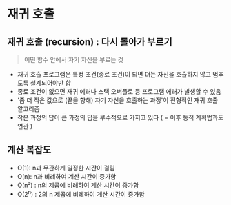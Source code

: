 # 재귀 호출
## 재귀 호출 (recursion) : 다시 돌아가 부르기
> 어떤 함수 안에서 자기 자신을 부르는 것
- 재귀 호출 프로그램은 특정 조건(종료 조건)이 되면 더는 자신을 호출하지 않고 멈추도록 설계되어야만 함
- 종료 조건이 없으면 재귀 에러나 스택 오버플로 등 프로그램 에러가 발생할 수 있음
- '좀 더 작은 값으로 (끝을 향해) 자기 자신을 호출하는 과정'이 전형적인 재귀 호출 알고리즘
- 작은 과정의 답이 큰 과정의 답을 부수적으로 가지고 있다 ( = 이후 동적 계획법과도 연관 )
## 계산 복잡도
* O(1): n과 무관하게 일정한 시간이 걸림
* O(n): n과 비례하여 계산 시간이 증가함
* O(n²) : n의 제곱에 비례하여 계산 시간이 증가함
* O(2<sup>n</sup>) : 2의 n 제곱에 비례하여 계산 시간이 증가함